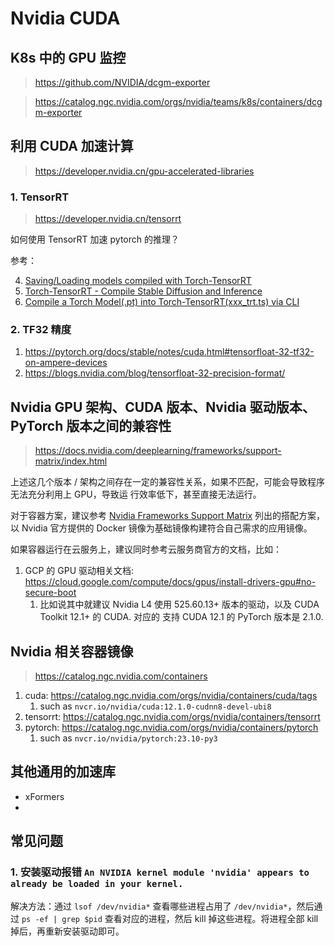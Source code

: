 # Nvidia CUDA

## K8s 中的 GPU 监控

> https://github.com/NVIDIA/dcgm-exporter

> https://catalog.ngc.nvidia.com/orgs/nvidia/teams/k8s/containers/dcgm-exporter

## 利用 CUDA 加速计算

> https://developer.nvidia.cn/gpu-accelerated-libraries

### 1. TensorRT

> https://developer.nvidia.cn/tensorrt

如何使用 TensorRT 加速 pytorch 的推理？

参考：

4. [Saving/Loading models compiled with Torch-TensorRT](https://pytorch.org/TensorRT/user_guide/saving_models.html)
5. [Torch-TensorRT - Compile Stable Diffusion and Inference](https://pytorch.org/TensorRT/tutorials/_rendered_examples/dynamo/torch_compile_stable_diffusion.html)
6. [Compile a Torch Model(.pt) into Torch-TensorRT(xxx_trt.ts) via CLI](https://pytorch.org/TensorRT/cli/torchtrtc.html)

### 2. TF32 精度

1. https://pytorch.org/docs/stable/notes/cuda.html#tensorfloat-32-tf32-on-ampere-devices
2. https://blogs.nvidia.com/blog/tensorfloat-32-precision-format/

## Nvidia GPU 架构、CUDA 版本、Nvidia 驱动版本、PyTorch 版本之间的兼容性

> https://docs.nvidia.com/deeplearning/frameworks/support-matrix/index.html

上述这几个版本 / 架构之间存在一定的兼容性关系，如果不匹配，可能会导致程序无法充分利用上 GPU，导致运
行效率低下，甚至直接无法运行。

对于容器方案，建议参考
[Nvidia Frameworks Support Matrix](https://docs.nvidia.com/deeplearning/frameworks/support-matrix/index.html)
列出的搭配方案，以 Nvidia 官方提供的 Docker 镜像为基础镜像构建符合自己需求的应用镜像。

如果容器运行在云服务上，建议同时参考云服务商官方的文档，比如：

1. GCP 的 GPU 驱动相关文档:
   https://cloud.google.com/compute/docs/gpus/install-drivers-gpu#no-secure-boot
   1. 比如说其中就建议 Nvidia L4 使用 525.60.13+ 版本的驱动，以及 CUDA Toolkit 12.1+ 的 CUDA. 对应的
      支持 CUDA 12.1 的 PyTorch 版本是 2.1.0.

## Nvidia 相关容器镜像

> https://catalog.ngc.nvidia.com/containers

1. cuda: https://catalog.ngc.nvidia.com/orgs/nvidia/containers/cuda/tags
   1. such as `nvcr.io/nvidia/cuda:12.1.0-cudnn8-devel-ubi8`
2. tensorrt: https://catalog.ngc.nvidia.com/orgs/nvidia/containers/tensorrt
3. pytorch: https://catalog.ngc.nvidia.com/orgs/nvidia/containers/pytorch
   1. such as `nvcr.io/nvidia/pytorch:23.10-py3`

## 其他通用的加速库

- xFormers
-

## 常见问题

### 1. 安装驱动报错 `An NVIDIA kernel module 'nvidia' appears to already be loaded in your kernel.`

解决方法：通过 `lsof /dev/nvidia*` 查看哪些进程占用了 `/dev/nvidia*`，然后通过 `ps -ef | grep $pid`
查看对应的进程，然后 kill 掉这些进程。将进程全部 kill 掉后，再重新安装驱动即可。

